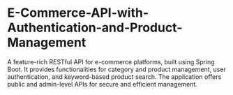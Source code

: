 # E-Commerce-API-with-Authentication-and-Product-Management
A feature-rich RESTful API for e-commerce platforms, built using Spring Boot. It provides functionalities for category and product management, user authentication, and keyword-based product search. The application offers public and admin-level APIs for secure and efficient management.
